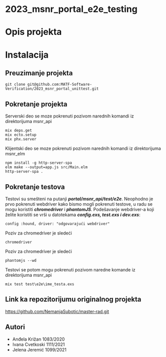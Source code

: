 # 2023_msnr_portal_e2e_testing
# Opis projekta
# Instalacija
## Preuzimanje projekta
```git clone git@github.com:MATF-Software-Verification/2023_msnr_portal_unittest.git```
## Pokretanje projekta
Serverski deo se moze pokrenuti pozivom narednih komandi iz direktorijuma msnr_api
```
mix deps.get
mix ecto.setup
mix phx.server
```
Klijentski deo se moze pokrenuti pozivom narednih komandi iz direktorijuma msnr_elm
```
npm install -g http-server-spa
elm make --output=app.js src/Main.elm
http-server-spa .
```
## Pokretanje testova
Testovi su smešteni na putanji ***portal/msnr_api/test/e2e***.
Neophodno je prvo pokrenuti webdriver kako bismo mogli pokrenuti testove, u radu se mogu koristiti ***chromedriver*** i ***phantomJS***. Podešavanje webdriver-a koji želite koristiti se vrši u 
datotekama ***config.exs, test.exs i dev.exs***:
```
config :hound, driver: "odgovarajući webdriver"
```
Poziv za chromedriver je sledeći
```
chromedriver
```
Poziv za chromedriver je sledeći
```
phantomjs --wd
```
Testovi se potom mogu pokrenuti pozivom naredne komande iz direktorijuma msnr_api
```
mix test test\e2e\ime_testa.exs
```
## Link ka repozitorijumu originalnog projekta
https://github.com/NemanjaSubotic/master-rad.git
## Autori
- Anđela Križan 1083/2020
- Ivana Cvetkoski 1111/2021
- Jelena Jeremić 1099/2021
